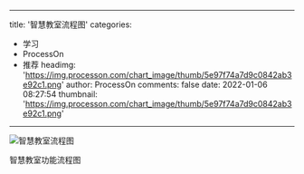 
---
title: '智慧教室流程图'
categories: 
 - 学习
 - ProcessOn
 - 推荐
headimg: 'https://img.processon.com/chart_image/thumb/5e97f74a7d9c0842ab3e92c1.png'
author: ProcessOn
comments: false
date: 2022-01-06 08:27:54
thumbnail: 'https://img.processon.com/chart_image/thumb/5e97f74a7d9c0842ab3e92c1.png'
---

<div>   
<img class="thumb" alt="智慧教室流程图" src="https://img.processon.com/chart_image/thumb/5e97f74a7d9c0842ab3e92c1.png" referrerpolicy="no-referrer">
<p>智慧教室功能流程图</p>  
</div>
            